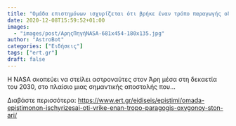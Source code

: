 ```yaml
---
title: "Ομάδα επιστημόνων ισχυρίζεται ότι βρήκε έναν τρόπο παραγωγής οξυγόνου στον Άρη"
date: 2020-12-08T15:59:52+01:00
images:
  - "images/post/ΑρηςΠηγήNASA-681x454-180x135.jpg"
author: "AstroBot"
categories: ["Ειδήσεις"]
tags: ["ert.gr"]
draft: false
---
```


Η NASA σκοπεύει να στείλει αστροναύτες στον Άρη μέσα στη δεκαετία του 2030, στο πλαίσιο μιας σημαντικής αποστολής που...

Διαβάστε περισσότερα: https://www.ert.gr/eidiseis/epistimi/omada-epistimonon-ischyrizesai-oti-vrike-enan-tropo-paragogis-oxygonoy-ston-ari/
